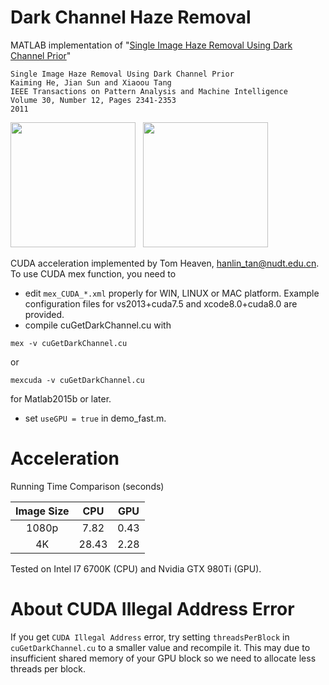 Dark Channel Haze Removal
=========================

MATLAB implementation of "[Single Image Haze Removal Using Dark Channel Prior][1]"

	Single Image Haze Removal Using Dark Channel Prior
	Kaiming He, Jian Sun and Xiaoou Tang
	IEEE Transactions on Pattern Analysis and Machine Intelligence
	Volume 30, Number 12, Pages 2341-2353
	2011

<img src="https://raw.githubusercontent.com/sjtrny/Dark-Channel-Haze-Removal/master/forest.jpg" width="200px"/>
&nbsp;
<img src="https://raw.githubusercontent.com/sjtrny/Dark-Channel-Haze-Removal/master/forest_recovered.jpg" width="200px"/>


CUDA acceleration implemented by Tom Heaven, hanlin_tan@nudt.edu.cn. To use CUDA mex function, you need to 

+ edit ``mex_CUDA_*.xml`` properly for WIN, LINUX or MAC platform. Example configuration files for vs2013+cuda7.5 and xcode8.0+cuda8.0 are provided.
+ compile cuGetDarkChannel.cu with 
```
mex -v cuGetDarkChannel.cu
```
or
```
mexcuda -v cuGetDarkChannel.cu
```
for Matlab2015b or later.
+ set `useGPU = true` in demo_fast.m.

# Acceleration


Running Time Comparison (seconds)

| Image Size | CPU | GPU |
|:--:|:--:|:--:|
| 1080p | 7.82  | 0.43 |
| 4K | 28.43 | 2.28 |

Tested on Intel I7 6700K (CPU) and Nvidia GTX 980Ti (GPU).

# About CUDA Illegal Address Error

If you get ``CUDA Illegal Address`` error, try setting ``threadsPerBlock`` in ``cuGetDarkChannel.cu`` to a smaller value and recompile it. This may due to insufficient shared memory of your GPU block so we need to allocate less threads per block.


[1]: http://research.microsoft.com/en-us/um/people/kahe/cvpr09/ 
